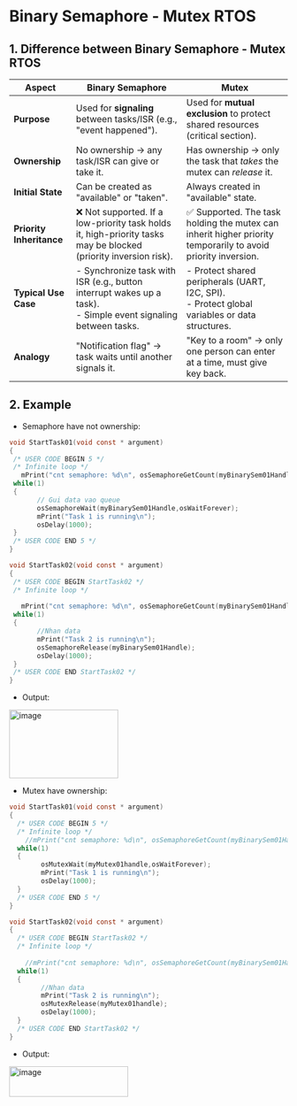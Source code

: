 #  Binary Semaphore - Mutex RTOS

## 1. Difference between Binary Semaphore - Mutex RTOS

| **Aspect**               | **Binary Semaphore**                                                                                               | **Mutex**                                                                                                    |
| ------------------------ | ------------------------------------------------------------------------------------------------------------------ | ------------------------------------------------------------------------------------------------------------ |
| **Purpose**              | Used for **signaling** between tasks/ISR (e.g., "event happened").                                                 | Used for **mutual exclusion** to protect shared resources (critical section).                                |
| **Ownership**            | No ownership → any task/ISR can give or take it.                                                                   | Has ownership → only the task that *takes* the mutex can *release* it.                                       |
| **Initial State**        | Can be created as "available" or "taken".                                                                          | Always created in "available" state.                                                                         |
| **Priority Inheritance** | ❌ Not supported. If a low-priority task holds it, high-priority tasks may be blocked (priority inversion risk).    | ✅ Supported. The task holding the mutex can inherit higher priority temporarily to avoid priority inversion. |
| **Typical Use Case**     | - Synchronize task with ISR (e.g., button interrupt wakes up a task). <br> - Simple event signaling between tasks. | - Protect shared peripherals (UART, I2C, SPI). <br> - Protect global variables or data structures.           |
| **Analogy**              | "Notification flag" → task waits until another signals it.                                                         | "Key to a room" → only one person can enter at a time, must give key back.                                   |

## 2. Example 

- Semaphore have not ownership:

 ```c
void StartTask01(void const * argument)
{
  /* USER CODE BEGIN 5 */
  /* Infinite loop */
	mPrint("cnt semaphore: %d\n", osSemaphoreGetCount(myBinarySem01Handle));
  while(1)
  {
		// Gui data vao queue 
		osSemaphoreWait(myBinarySem01Handle,osWaitForever);
		mPrint("Task 1 is running\n");
		osDelay(1000);
  }
  /* USER CODE END 5 */
}

void StartTask02(void const * argument)
{
  /* USER CODE BEGIN StartTask02 */
  /* Infinite loop */
	
	mPrint("cnt semaphore: %d\n", osSemaphoreGetCount(myBinarySem01Handle));
  while(1)
  {
		//Nhan data
		mPrint("Task 2 is running\n");
		osSemaphoreRelease(myBinarySem01Handle);
    	osDelay(1000);
  }
  /* USER CODE END StartTask02 */
}
```

- Output:

<img width="197" height="124" alt="image" src="https://github.com/user-attachments/assets/9dd1ded2-79f9-4ef9-a3e1-bb00cae551d0" />


- Mutex have ownership:

```c
void StartTask01(void const * argument)
{
  /* USER CODE BEGIN 5 */
  /* Infinite loop */
	//mPrint("cnt semaphore: %d\n", osSemaphoreGetCount(myBinarySem01Handle));
  while(1)
  {
		osMutexWait(myMutex01handle,osWaitForever);
		mPrint("Task 1 is running\n");
		osDelay(1000);   
  }
  /* USER CODE END 5 */
}

void StartTask02(void const * argument)
{
  /* USER CODE BEGIN StartTask02 */
  /* Infinite loop */
	
	//mPrint("cnt semaphore: %d\n", osSemaphoreGetCount(myBinarySem01Handle));
  while(1)
  {
		//Nhan data
		mPrint("Task 2 is running\n");
		osMutexRelease(myMutex01handle);
    	osDelay(1000);
  }
  /* USER CODE END StartTask02 */
}
```

- Output:

<img width="215" height="55" alt="image" src="https://github.com/user-attachments/assets/c11d9151-6028-447d-a406-1e32920b6eb5" />
